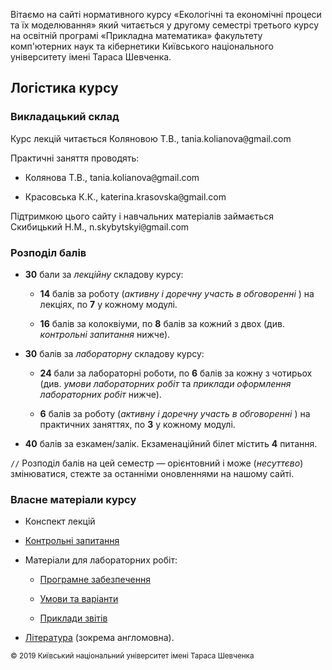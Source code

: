 <!-- RELEASE 10:58 9.5.2019 -->

Вітаємо на сайті нормативного курсу &laquo;Екологічні та економічні процеси та їх моделювання&raquo; який читається у другому семестрі третього курсу на освітній програмі &laquo;Прикладна математика&raquo; факультету комп'ютерних наук та кібернетики Київського національного університету імені Тараса Шевченка.

## Логістика курсу

### Викладацький склад

Курс лекцій читається Коляновою Т.В., tania.kolianova<span style="font-family:monospace;">@</span>gmail.com

Практичні заняття проводять:

- Колянова Т.В., tania.kolianova<span style="font-family:monospace;">@</span>gmail.com

- Красовська К.К., katerina.krasovska<span style="font-family:monospace;">@</span>gmail.com

Підтримкою цього сайту і навчальних матеріалів займається Скибицький Н.М., n.skybytskyi<span style="font-family:monospace;">@</span>gmail.com

### Розподіл балів

- **30** бали за _лекційну_ складову курсу:

	- **14** балів за роботу (_активну і доречну участь в обговоренні_&nbsp;) на лекціях, по **7** у кожному модулі.

	- **16** балів за колоквіуми, по **8** балів за кожний з двох (див. _контрольні запитання_ нижче).

- **30** балів за _лабораторну_ складову курсу:

	- **24** бали за лабораторні роботи, по **6** балів за кожну з чотирьох (див. _умови лабораторних робіт_ та _приклади оформлення лабораторних робіт_ нижче).
	
	- **6** балів за роботу (_активну і доречну участь в обговоренні_&nbsp;) на практичних заняттях, по **3** у кожному модулі.

- **40** балів за езкамен/залік. Екзаменаційний білет містить **4** питання.

`//` Розподіл балів на цей семестр &mdash; орієнтовний і може (_несуттєво_) змінюватися, стежте за останніми оновленнями на нашому сайті.

### Власне матеріали курсу

<!-- - [Конспект лекцій](lectures/README.md) -->

- Конспект лекцій

- [Контрольні запитання](exams/README.md)

- Матеріали для лабораторних робіт:
  
	- [Програмне забезпечення](labs/setup.md)
  
	- [Умови та варіанти](labs/tasks/README.md)
  
	- [Приклади звітів](labs/examples/README.md)

- [Література](books/README.md) (зокрема англомовна).

<small>&copy; 2019 Київський національний університет імені Тараса Шевченка</small>
